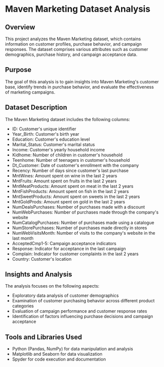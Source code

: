 # Maven Marketing Dataset Analysis
## Overview
This project analyzes the Maven Marketing dataset, which contains information on customer profiles, purchase behavior, and campaign responses. The dataset comprises various attributes such as customer demographics, purchase history, and campaign acceptance data.

## Purpose
The goal of this analysis is to gain insights into Maven Marketing's customer base, identify trends in purchase behavior, and evaluate the effectiveness of marketing campaigns.

## Dataset Description
The Maven Marketing dataset includes the following columns:

* ID: Customer's unique identifier
* Year_Birth: Customer's birth year
* Education: Customer's education level
* Marital_Status: Customer's marital status
* Income: Customer's yearly household income
* Kidhome: Number of children in customer's household
* Teenhome: Number of teenagers in customer's household
* Dt_Customer: Date of customer's enrollment with the company
* Recency: Number of days since customer's last purchase
* MntWines: Amount spent on wine in the last 2 years
* MntFruits: Amount spent on fruits in the last 2 years
* MntMeatProducts: Amount spent on meat in the last 2 years
* MntFishProducts: Amount spent on fish in the last 2 years
* MntSweetProducts: Amount spent on sweets in the last 2 years
* MntGoldProds: Amount spent on gold in the last 2 years
* NumDealsPurchases: Number of purchases made with a discount
* NumWebPurchases: Number of purchases made through the company's website
* NumCatalogPurchases: Number of purchases made using a catalogue
* NumStorePurchases: Number of purchases made directly in stores
* NumWebVisitsMonth: Number of visits to the company's website in the last month
* AcceptedCmp1-5: Campaign acceptance indicators
* Response: Indicator for acceptance in the last campaign
* Complain: Indicator for customer complaints in the last 2 years
* Country: Customer's location

## Insights and Analysis
The analysis focuses on the following aspects:

* Exploratory data analysis of customer demographics
* Examination of customer purchasing behavior across different product categories
* Evaluation of campaign performance and customer response rates
* Identification of factors influencing purchase decisions and campaign acceptance
## Tools and Libraries Used
* Python (Pandas, NumPy) for data manipulation and analysis
* Matplotlib and Seaborn for data visualization
* Spyder for code execution and documentation
